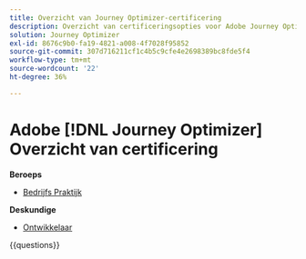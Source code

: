 ```yaml
---
title: Overzicht van Journey Optimizer-certificering
description: Overzicht van certificeringsopties voor Adobe Journey Optimizer
solution: Journey Optimizer
exl-id: 8676c9b0-fa19-4821-a008-4f7028f95852
source-git-commit: 307d716211cf1c4b5c9cfe4e2698389bc8fde5f4
workflow-type: tm+mt
source-wordcount: '22'
ht-degree: 36%

---
```


# Adobe [!DNL Journey Optimizer] Overzicht van certificering

**Beroeps**

* [ Bedrijfs Praktijk ](https://certification.adobe.com/certification/aem-business-practitioner-professional) <!--AD0-E607-->

**Deskundige**

* [ Ontwikkelaar ](https://certification.adobe.com/certification/journey-optimizer-developer-expert) <!--AD0-E606-->

{{questions}}

